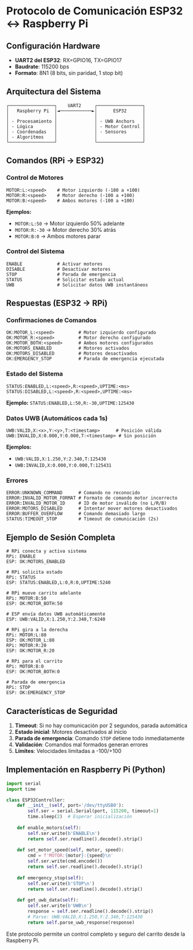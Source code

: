 # Protocolo de Comunicación ESP32 ↔ Raspberry Pi

## Configuración Hardware
- **UART2 del ESP32**: RX=GPIO16, TX=GPIO17
- **Baudrate**: 115200 bps
- **Formato**: 8N1 (8 bits, sin paridad, 1 stop bit)

## Arquitectura del Sistema
```
┌─────────────────┐    UART2     ┌─────────────────┐
│   Raspberry Pi  │◄────────────►│      ESP32      │
│                 │              │                 │
│ - Procesamiento │              │ - UWB Anchors   │
│ - Lógica        │              │ - Motor Control │
│ - Coordenadas   │              │ - Sensores      │
│ - Algoritmos    │              │                 │
└─────────────────┘              └─────────────────┘
```

## Comandos (RPi → ESP32)

### Control de Motores
```
MOTOR:L:<speed>    # Motor izquierdo (-100 a +100)
MOTOR:R:<speed>    # Motor derecho (-100 a +100)  
MOTOR:B:<speed>    # Ambos motores (-100 a +100)
```
**Ejemplos:**
- `MOTOR:L:50`     → Motor izquierdo 50% adelante
- `MOTOR:R:-30`    → Motor derecho 30% atrás
- `MOTOR:B:0`      → Ambos motores parar

### Control del Sistema
```
ENABLE             # Activar motores
DISABLE            # Desactivar motores
STOP               # Parada de emergencia
STATUS             # Solicitar estado actual
UWB                # Solicitar datos UWB instantáneos
```

## Respuestas (ESP32 → RPi)

### Confirmaciones de Comandos
```
OK:MOTOR_L:<speed>         # Motor izquierdo configurado
OK:MOTOR_R:<speed>         # Motor derecho configurado
OK:MOTOR_BOTH:<speed>      # Ambos motores configurados
OK:MOTORS_ENABLED          # Motores activados
OK:MOTORS_DISABLED         # Motores desactivados
OK:EMERGENCY_STOP          # Parada de emergencia ejecutada
```

### Estado del Sistema
```
STATUS:ENABLED,L:<speed>,R:<speed>,UPTIME:<ms>
STATUS:DISABLED,L:<speed>,R:<speed>,UPTIME:<ms>
```
**Ejemplo:**
`STATUS:ENABLED,L:50,R:-30,UPTIME:125430`

### Datos UWB (Automáticos cada 1s)
```
UWB:VALID,X:<x>,Y:<y>,T:<timestamp>      # Posición válida
UWB:INVALID,X:0.000,Y:0.000,T:<timestamp> # Sin posición
```
**Ejemplos:**
- `UWB:VALID,X:1.250,Y:2.340,T:125430`
- `UWB:INVALID,X:0.000,Y:0.000,T:125431`

### Errores
```
ERROR:UNKNOWN_COMMAND      # Comando no reconocido
ERROR:INVALID_MOTOR_FORMAT # Formato de comando motor incorrecto
ERROR:INVALID_MOTOR_ID     # ID de motor inválido (no L/R/B)
ERROR:MOTORS_DISABLED      # Intentar mover motores desactivados
ERROR:BUFFER_OVERFLOW      # Comando demasiado largo
STATUS:TIMEOUT_STOP        # Timeout de comunicación (2s)
```

## Ejemplo de Sesión Completa

```
# RPi conecta y activa sistema
RPi: ENABLE
ESP: OK:MOTORS_ENABLED

# RPi solicita estado
RPi: STATUS  
ESP: STATUS:ENABLED,L:0,R:0,UPTIME:5240

# RPi mueve carrito adelante
RPi: MOTOR:B:50
ESP: OK:MOTOR_BOTH:50

# ESP envía datos UWB automáticamente
ESP: UWB:VALID,X:1.250,Y:2.340,T:6240

# RPi gira a la derecha
RPi: MOTOR:L:80
ESP: OK:MOTOR_L:80
RPi: MOTOR:R:20  
ESP: OK:MOTOR_R:20

# RPi para el carrito
RPi: MOTOR:B:0
ESP: OK:MOTOR_BOTH:0

# Parada de emergencia
RPi: STOP
ESP: OK:EMERGENCY_STOP
```

## Características de Seguridad

1. **Timeout**: Si no hay comunicación por 2 segundos, parada automática
2. **Estado inicial**: Motores desactivados al inicio
3. **Parada de emergencia**: Comando `STOP` detiene todo inmediatamente
4. **Validación**: Comandos mal formados generan errores
5. **Límites**: Velocidades limitadas a -100/+100

## Implementación en Raspberry Pi (Python)

```python
import serial
import time

class ESP32Controller:
    def __init__(self, port='/dev/ttyUSB0'):
        self.ser = serial.Serial(port, 115200, timeout=1)
        time.sleep(2)  # Esperar inicialización
        
    def enable_motors(self):
        self.ser.write(b'ENABLE\n')
        return self.ser.readline().decode().strip()
        
    def set_motor_speed(self, motor, speed):
        cmd = f'MOTOR:{motor}:{speed}\n'
        self.ser.write(cmd.encode())
        return self.ser.readline().decode().strip()
        
    def emergency_stop(self):
        self.ser.write(b'STOP\n')
        return self.ser.readline().decode().strip()
        
    def get_uwb_data(self):
        self.ser.write(b'UWB\n')
        response = self.ser.readline().decode().strip()
        # Parse: UWB:VALID,X:1.250,Y:2.340,T:125430
        return self.parse_uwb_response(response)
```

Este protocolo permite un control completo y seguro del carrito desde la Raspberry Pi.
